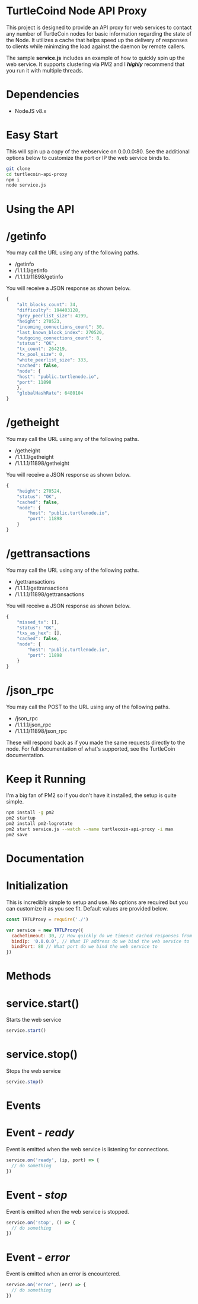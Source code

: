 TurtleCoind Node API Proxy
===

This project is designed to provide an API proxy for web services to contact any number of TurtleCoin nodes for basic information regarding the state of the Node. It utilizes a cache that helps speed up the delivery of responses to clients while minimzing the load against the daemon by remote callers.

The sample **service.js** includes an example of how to quickly spin up the web service. It supports clustering via PM2 and I ***highly*** recommend that you run it with multiple threads.

Dependencies
=

* NodeJS v8.x

Easy Start
=

This will spin up a copy of the webservice on 0.0.0.0:80. See the additional options below to customize the port or IP the web service binds to.

```bash
git clone 
cd turtlecoin-api-proxy
npm i
node service.js
```

Using the API
=

/getinfo
==

You may call the URL using any of the following paths.

* /getinfo
* /1.1.1.1/getinfo
* /1.1.1.1/11898/getinfo

You will receive a JSON response as shown below.

```javascript
{
    "alt_blocks_count": 34,
    "difficulty": 194403128,
    "grey_peerlist_size": 4199,
    "height": 270523,
    "incoming_connections_count": 30,
    "last_known_block_index": 270520,
    "outgoing_connections_count": 8,
    "status": "OK",
    "tx_count": 264219,
    "tx_pool_size": 0,
    "white_peerlist_size": 333,
    "cached": false,
    "node": {
    "host": "public.turtlenode.io",
    "port": 11898
    },
    "globalHashRate": 6480104
}
```

/getheight
==

You may call the URL using any of the following paths.

* /getheight
* /1.1.1.1/getheight
* /1.1.1.1/11898/getheight

You will receive a JSON response as shown below.

```javascript
{
    "height": 270524,
    "status": "OK",
    "cached": false,
    "node": {
        "host": "public.turtlenode.io",
        "port": 11898
    }
}
```

/gettransactions
==

You may call the URL using any of the following paths.

* /gettransactions
* /1.1.1.1/gettransactions
* /1.1.1.1/11898/gettransactions

You will receive a JSON response as shown below.

```javascript
{
    "missed_tx": [],
    "status": "OK",
    "txs_as_hex": [],
    "cached": false,
    "node": {
        "host": "public.turtlenode.io",
        "port": 11898
    }
}
```

/json_rpc
==

You may call the POST to the URL using any of the following paths.

* /json_rpc
* /1.1.1.1/json_rpc
* /1.1.1.1/11898/json_rpc

These will respond back as if you made the same requests directly to the node. For full documentation of what's supported, see the TurtleCoin documentation.


Keep it Running
=

I'm a big fan of PM2 so if you don't have it installed, the setup is quite simple.

```bash
npm install -g pm2
pm2 startup
pm2 install pm2-logrotate
pm2 start service.js --watch --name turtlecoin-api-proxy -i max
pm2 save
```

Documentation
=

Initialization
==

This is incredibly simple to setup and use. No options are required but you can customize it as you see fit. Default values are provided below.

```javascript
const TRTLProxy = require('./')

var service = new TRTLProxy({
  cacheTimeout: 30, // How quickly do we timeout cached responses from individual nodes
  bindIp: '0.0.0.0', // What IP address do we bind the web service to
  bindPort: 80 // What port do we bind the web service to
})
```
Methods
==

service.start()
===

Starts the web service

```javascript
service.start()
```

service.stop()
===

Stops the web service

```javascript
service.stop()
```

Events
==

Event - ***ready***
===

Event is emitted when the web service is listening for connections.

```javascript
service.on('ready', (ip, port) => {
  // do something
})
```

Event - ***stop***
===

Event is emitted when the web service is stopped.

```javascript
service.on('stop', () => {
  // do something
})
```

Event - ***error***
===

Event is emitted when an error is encountered.

```javascript
service.on('error', (err) => {
  // do something
})
```


